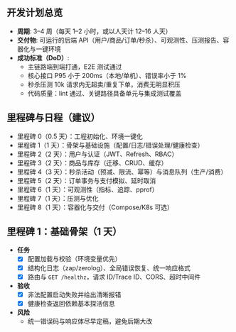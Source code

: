 ## 开发计划总览

- **周期**: 3–4 周（每天 1–2 小时，或以人天计 12–16 人天）
- **交付物**: 可运行的后端 API（用户/商品/订单/秒杀）、可观测性、压测报告、容器化与一键环境
- **成功标准（DoD）**:
    - 主链路端到端打通，E2E 测试通过
    - 核心接口 P95 小于 200ms（本地/单机）、错误率小于 1%
    - 秒杀压测 10k 请求内无超卖/重复下单，消费无明显积压
    - 代码质量：lint 通过、关键路径具备单元与集成测试覆盖

## 里程碑与日程（建议）

- 里程碑 0（0.5 天）：工程初始化、环境一键化
- 里程碑 1（1 天）：骨架与基础设施（配置/日志/错误处理/健康检查）
- 里程碑 2（2 天）：用户与认证（JWT、Refresh、RBAC）
- 里程碑 3（2 天）：商品与库存（迁移、CRUD、缓存）
- 里程碑 4（3 天）：秒杀活动（预减、限流、幂等）与消息队列（生产/消费）
- 里程碑 5（2 天）：订单事务与支付模拟、延时取消
- 里程碑 6（1 天）：可观测性（指标、追踪、pprof）
- 里程碑 7（1 天）：压测与优化
- 里程碑 8（1 天）：容器化与交付（Compose/K8s 可选）


## 里程碑 1：基础骨架（1 天）

- **任务**
  - [x] 配置加载与校验（环境变量优先）
  - [x] 结构化日志（zap/zerolog）、全局错误恢复、统一响应格式
  - [x] 路由与 `GET /healthz`，请求 ID/Trace ID、CORS、超时中间件
- **验收**
  - [x] 非法配置启动失败并给出清晰报错
  - [x] 健康检查返回依赖基本探活信息
- **风险**
  - 统一错误码与响应体尽早定稿，避免后期大改